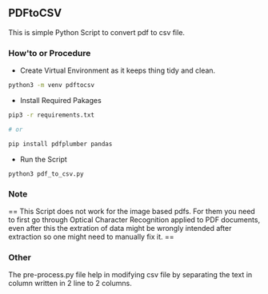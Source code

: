 ## PDFtoCSV 

This is simple Python Script to convert pdf to csv file.

### How'to or Procedure

- Create Virtual Environment as it keeps thing tidy and clean.
```sh
python3 -m venv pdftocsv
```

- Install Required Pakages
```sh
pip3 -r requirements.txt

# or 

pip install pdfplumber pandas
```

- Run the Script 
```
python3 pdf_to_csv.py
```

### Note

== This Script does not work for the image based pdfs. For them you need to first go through Optical Character Recognition applied to PDF documents, even after this the extration of data might be wrongly intended after extraction so one might need to manually fix it. ==


### Other 
The pre-process.py file help in modifying csv file by separating the text in column written in 2 line to 2 columns.

